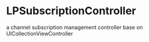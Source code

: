 # LPSubscriptionController
a channel  subscription management controller base on UICollectionViewController
